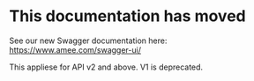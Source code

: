 
This documentation has moved 
============================

See our new Swagger documentation here: 
https://www.amee.com/swagger-ui/

This appliese for API v2 and above. V1 is deprecated. 